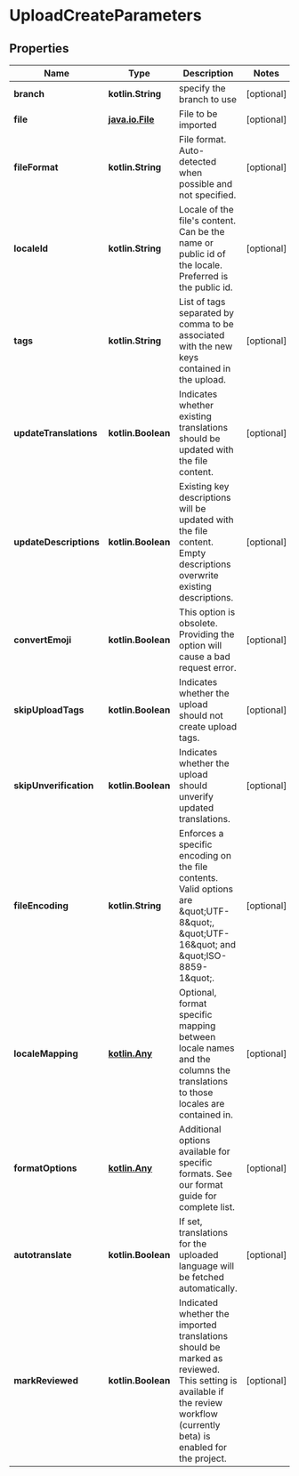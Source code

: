 
# UploadCreateParameters

## Properties
Name | Type | Description | Notes
------------ | ------------- | ------------- | -------------
**branch** | **kotlin.String** | specify the branch to use |  [optional]
**file** | [**java.io.File**](java.io.File.md) | File to be imported |  [optional]
**fileFormat** | **kotlin.String** | File format. Auto-detected when possible and not specified. |  [optional]
**localeId** | **kotlin.String** | Locale of the file&#39;s content. Can be the name or public id of the locale. Preferred is the public id. |  [optional]
**tags** | **kotlin.String** | List of tags separated by comma to be associated with the new keys contained in the upload. |  [optional]
**updateTranslations** | **kotlin.Boolean** | Indicates whether existing translations should be updated with the file content. |  [optional]
**updateDescriptions** | **kotlin.Boolean** | Existing key descriptions will be updated with the file content. Empty descriptions overwrite existing descriptions. |  [optional]
**convertEmoji** | **kotlin.Boolean** | This option is obsolete. Providing the option will cause a bad request error. |  [optional]
**skipUploadTags** | **kotlin.Boolean** | Indicates whether the upload should not create upload tags. |  [optional]
**skipUnverification** | **kotlin.Boolean** | Indicates whether the upload should unverify updated translations. |  [optional]
**fileEncoding** | **kotlin.String** | Enforces a specific encoding on the file contents. Valid options are \&quot;UTF-8\&quot;, \&quot;UTF-16\&quot; and \&quot;ISO-8859-1\&quot;. |  [optional]
**localeMapping** | [**kotlin.Any**](.md) | Optional, format specific mapping between locale names and the columns the translations to those locales are contained in. |  [optional]
**formatOptions** | [**kotlin.Any**](.md) | Additional options available for specific formats. See our format guide for complete list. |  [optional]
**autotranslate** | **kotlin.Boolean** | If set, translations for the uploaded language will be fetched automatically. |  [optional]
**markReviewed** | **kotlin.Boolean** | Indicated whether the imported translations should be marked as reviewed. This setting is available if the review workflow (currently beta) is enabled for the project. |  [optional]



